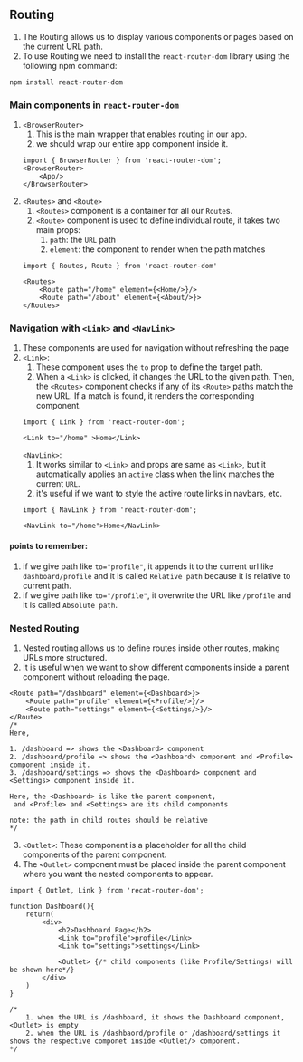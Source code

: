 ## Routing 
1. The Routing allows us to display various components or pages based on the current URL path.
2. To use Routing we need to install the `react-router-dom` library using the following npm command:
```JS
npm install react-router-dom
```

### Main components in `react-router-dom`
1. `<BrowserRouter>`
    1. This is the main wrapper that enables routing in our app.
    2. we should wrap our entire app component inside it.
    ```JS
    import { BrowserRouter } from 'react-router-dom';
    <BrowserRouter>
        <App/>
    </BrowserRouter>
    ```
2. `<Routes>` and `<Route>`
    1. `<Routes>` component is a container for all our `Route`s.
    2. `<Route>` component is used to define individual route, it takes two main props:
        1. `path`: the `URL` path
        2. `element`: the component to render when the path matches
    ```Js
    import { Routes, Route } from 'react-router-dom'
    
    <Routes>
        <Route path="/home" element={<Home/>}/>
        <Route path="/about" element={<About/>}>
    </Routes>
    ```

### Navigation with `<Link>` and `<NavLink>`
1. These components are used for navigation without refreshing the page
2. `<Link>`: 
    1. These component uses the `to` prop to define the target path.
    2. When a `<Link>` is clicked, it changes the URL to the given path. Then, the `<Routes>` component checks if any of its `<Route>` paths match the new URL. If a match is found, it renders the corresponding component.
    ```JS
    import { Link } from 'react-router-dom';

    <Link to="/home" >Home</Link>
    ```
    `<NavLink>`:
    1. It works similar to `<Link>` and props are same as `<Link>`, but it automatically applies an `active` class when the link matches the current `URL`.
    2. it's useful if we want to style the active route links in navbars, etc.
    ```JS
    import { NavLink } from 'react-router-dom';

    <NavLink to="/home">Home</NavLink>
    ```
#### points to remember:
1. if we give path like `to="profile"`, it appends it to the current url like `dashboard/profile` and it is called `Relative path` because it is relative to current path.
2. if we give path like `to="/profile"`, it overwrite the URL like `/profile` and it is called `Absolute path`.

### Nested Routing
1. Nested routing allows us to define routes inside other routes, making URLs more structured.
2. It is useful when we want to show different components inside a parent component without reloading the page.
```JS
<Route path="/dashboard" element={<Dashboard>}>
    <Route path="profile" element={<Profile/>}/>
    <Route path="settings" element={<Settings/>}/>
</Route>
/*
Here,

1. /dashboard => shows the <Dashboard> component
2. /dashboard/profile => shows the <Dashboard> component and <Profile> component inside it.
3. /dashboard/settings => shows the <Dashboard> component and <Settings> component inside it.

Here, the <Dashboard> is like the parent component,
 and <Profile> and <Settings> are its child components

note: the path in child routes should be relative
*/
``` 
3. `<Outlet>`: These component is a placeholder for all the child components
 of the parent component.
4. The `<Outlet>` component must be placed inside the parent component where you want the nested components to appear.
```JS
import { Outlet, Link } from 'recat-router-dom';

function Dashboard(){
    return(
        <div>
            <h2>Dashboard Page</h2>
            <Link to="profile">profile</Link>
            <Link to="settings">settings</Link>

            <Outlet> {/* child components (like Profile/Settings) will be shown here*/}
        </div>
    )
}
```
```JS
/*
    1. when the URL is /dashboard, it shows the Dashboard component, <Outlet> is empty
    2. when the URL is /dashbaord/profile or /dashboard/settings it shows the respective componet inside <Outlet/> component.
*/
```
